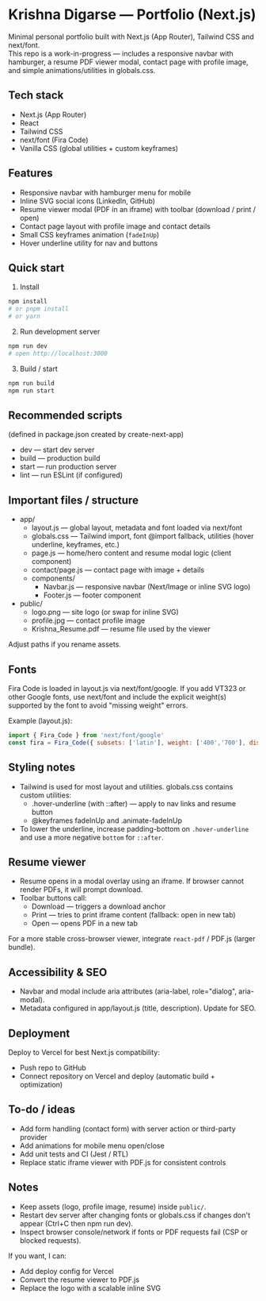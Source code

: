 # Krishna Digarse — Portfolio (Next.js)

Minimal personal portfolio built with Next.js (App Router), Tailwind CSS and next/font.  
This repo is a work-in-progress — includes a responsive navbar with hamburger, a resume PDF viewer modal, contact page with profile image, and simple animations/utilities in globals.css.

## Tech stack
- Next.js (App Router)
- React
- Tailwind CSS
- next/font (Fira Code)
- Vanilla CSS (global utilities + custom keyframes)

## Features
- Responsive navbar with hamburger menu for mobile
- Inline SVG social icons (LinkedIn, GitHub)
- Resume viewer modal (PDF in an iframe) with toolbar (download / print / open)
- Contact page layout with profile image and contact details
- Small CSS keyframes animation (`fadeInUp`)
- Hover underline utility for nav and buttons

## Quick start

1. Install
```bash
npm install
# or pnpm install
# or yarn
```

2. Run development server
```bash
npm run dev
# open http://localhost:3000
```

3. Build / start
```bash
npm run build
npm run start
```

## Recommended scripts
(defined in package.json created by create-next-app)
- dev — start dev server
- build — production build
- start — run production server
- lint — run ESLint (if configured)

## Important files / structure
- app/
  - layout.js — global layout, metadata and font loaded via next/font
  - globals.css — Tailwind import, font @import fallback, utilities (hover underline, keyframes, etc.)
  - page.js — home/hero content and resume modal logic (client component)
  - contact/page.js — contact page with image + details
  - components/
    - Navbar.js — responsive navbar (Next/Image or inline SVG logo)
    - Footer.js — footer component
- public/
  - logo.png — site logo (or swap for inline SVG)
  - profile.jpg — contact profile image
  - Krishna_Resume.pdf — resume file used by the viewer

Adjust paths if you rename assets.

## Fonts
Fira Code is loaded in layout.js via next/font/google. If you add VT323 or other Google fonts, use next/font and include the explicit weight(s) supported by the font to avoid "missing weight" errors.

Example (layout.js):
```js
import { Fira_Code } from 'next/font/google'
const fira = Fira_Code({ subsets: ['latin'], weight: ['400','700'], display: 'swap' })
```

## Styling notes
- Tailwind is used for most layout and utilities. globals.css contains custom utilities:
  - .hover-underline (with ::after) — apply to nav links and resume button
  - @keyframes fadeInUp and .animate-fadeInUp
- To lower the underline, increase padding-bottom on `.hover-underline` and use a more negative `bottom` for `::after`.

## Resume viewer
- Resume opens in a modal overlay using an iframe. If browser cannot render PDFs, it will prompt download.
- Toolbar buttons call:
  - Download — triggers a download anchor
  - Print — tries to print iframe content (fallback: open in new tab)
  - Open — opens PDF in a new tab

For a more stable cross-browser viewer, integrate `react-pdf` / PDF.js (larger bundle).

## Accessibility & SEO
- Navbar and modal include aria attributes (aria-label, role="dialog", aria-modal).
- Metadata configured in app/layout.js (title, description). Update for SEO.

## Deployment
Deploy to Vercel for best Next.js compatibility:
- Push repo to GitHub
- Connect repository on Vercel and deploy (automatic build + optimization)

## To-do / ideas
- Add form handling (contact form) with server action or third-party provider
- Add animations for mobile menu open/close
- Add unit tests and CI (Jest / RTL)
- Replace static iframe viewer with PDF.js for consistent controls

## Notes
- Keep assets (logo, profile image, resume) inside `public/`.
- Restart dev server after changing fonts or globals.css if changes don't appear (Ctrl+C then npm run dev).
- Inspect browser console/network if fonts or PDF requests fail (CSP or blocked requests).

If you want, I can:
- Add deploy config for Vercel
- Convert the resume viewer to PDF.js
- Replace the logo with a scalable inline SVG
